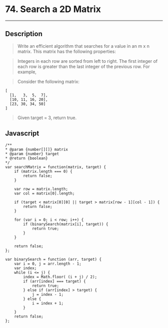 # 74. Search a 2D Matrix

---

## Description

> Write an efficient algorithm that searches for a value in an m x n matrix. This matrix has the following properties:

> Integers in each row are sorted from left to right.
> The first integer of each row is greater than the last integer of the previous row.
> For example,

> Consider the following matrix:

```
[
  [1,   3,  5,  7],
  [10, 11, 16, 20],
  [23, 30, 34, 50]
]
```
> Given target = 3, return true.

## Javascript


```
/**
* @param {number[][]} matrix
* @param {number} target
* @return {boolean}
*/
var searchMatrix = function(matrix, target) {
    if (matrix.length === 0) {
        return false;
    }

    var row = matrix.length;
    var col = matrix[0].length;

    if (target < matrix[0][0] || target > matrix[row - 1][col - 1]) {
        return false;
    }

    for (var i = 0; i < row; i++) {
        if (binarySearch(matrix[i], target)) {
            return true;
        }
    }

    return false;
};

var binarySearch = function (arr, target) {
    var i = 0, j = arr.length - 1;
    var index;
    while (i <= j) {
        index = Math.floor( (i + j) / 2);
        if (arr[index] === target) {
            return true;
        } else if (arr[index] > target) {
            j = index - 1;
        } else {
            i = index + 1;
        }
    }
    return false;
};
```
